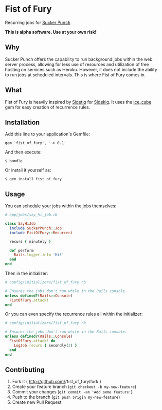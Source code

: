 # Fist of Fury

Recurring jobs for [Sucker Punch](https://github.com/brandonhilkert/sucker_punch).

**This is alpha software. Use at your own risk!**

## Why

Sucker Punch offers the capability to run background jobs within the web server process, allowing for less use of resources and utilization of free hosting on services such as Heroku. However, it does not include the ability to run jobs at scheduled intervals. This is where Fist of Fury comes in.

## What

Fist of Fury is heavily inspired by [Sidetiq](https://github.com/tobiassvn/sidetiq) for [Sidekiq](https://github.com/mperham/sidekiq). It uses the [ice_cube](https://github.com/seejohnrun/ice_cube) gem for easy creation of recurrence rules.

## Installation

Add this line to your application's Gemfile:

    gem 'fist_of_fury', '~> 0.1'

And then execute:

    $ bundle

Or install it yourself as:

    $ gem install fist_of_fury

## Usage

You can schedule your jobs within the jobs themselves:

```Ruby
# app/jobs/say_hi_job.rb

class SayHiJob
  include SuckerPunch::Job
  include FistOfFury::Recurrent

  recurs { minutely }

  def perform
    Rails.logger.info 'Hi!'
  end
end
```

Then in the initializer:

```Ruby
# config/initializers/fist_of_fury.rb

# Ensures the jobs don't run while in the Rails console.
unless defined?(Rails::Console)
  FistOfFury.attack!
end
```

Or you can even specify the recurrence rules all within the initializer:

```Ruby
# config/initializers/fist_of_fury.rb

# Ensures the jobs don't run while in the Rails console.
unless defined?(Rails::Console)
  FistOfFury.attack! do
    LogJob.recurs { secondly(3) }
  end
end
```


## Contributing

1. Fork it ( http://github.com/<my-github-username>/fist_of_fury/fork )
2. Create your feature branch (`git checkout -b my-new-feature`)
3. Commit your changes (`git commit -am 'Add some feature'`)
4. Push to the branch (`git push origin my-new-feature`)
5. Create new Pull Request
